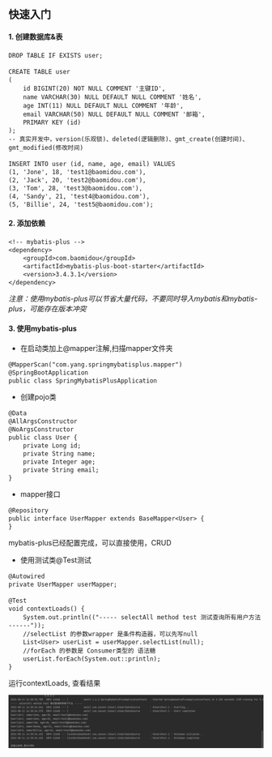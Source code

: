 ## 快速入门

#### 1. 创建数据库&表

```
DROP TABLE IF EXISTS user;

CREATE TABLE user
(
	id BIGINT(20) NOT NULL COMMENT '主键ID',
	name VARCHAR(30) NULL DEFAULT NULL COMMENT '姓名',
	age INT(11) NULL DEFAULT NULL COMMENT '年龄',
	email VARCHAR(50) NULL DEFAULT NULL COMMENT '邮箱',
	PRIMARY KEY (id)
);
-- 真实开发中，version(乐观锁)、deleted(逻辑删除)、gmt_create(创建时间)、gmt_modified(修改时间)

INSERT INTO user (id, name, age, email) VALUES
(1, 'Jone', 18, 'test1@baomidou.com'),
(2, 'Jack', 20, 'test2@baomidou.com'),
(3, 'Tom', 28, 'test3@baomidou.com'),
(4, 'Sandy', 21, 'test4@baomidou.com'),
(5, 'Billie', 24, 'test5@baomidou.com');
```

#### 2. 添加依赖

```
<!-- mybatis-plus -->
<dependency>
    <groupId>com.baomidou</groupId>
    <artifactId>mybatis-plus-boot-starter</artifactId>
    <version>3.4.3.1</version>
</dependency>
```

_注意：使用mybatis-plus可以节省大量代码，不要同时导入mybatis和mybatis-plus，可能存在版本冲突_

#### 3. 使用mybatis-plus

- 在启动类加上@mapper注解,扫描mapper文件夹

```
@MapperScan("com.yang.springmybatisplus.mapper")
@SpringBootApplication
public class SpringMybatisPlusApplication 
```

- 创建pojo类

```
@Data
@AllArgsConstructor
@NoArgsConstructor
public class User {
    private Long id;
    private String name;
    private Integer age;
    private String email;
}
```

- mapper接口

```
@Repository
public interface UserMapper extends BaseMapper<User> {
}
```

mybatis-plus已经配置完成，可以直接使用，CRUD

- 使用测试类@Test测试

```
@Autowired
private UserMapper userMapper;

@Test
void contextLoads() {
    System.out.println(("----- selectAll method test 测试查询所有用户方法 ------"));
    //selectList 的参数wrapper 是条件构造器，可以先写null
    List<User> userList = userMapper.selectList(null);
    //forEach 的参数是 Consumer类型的 语法糖
    userList.forEach(System.out::println);
}
```

运行contextLoads, 查看结果

![结果1](/docs/1.jpg)